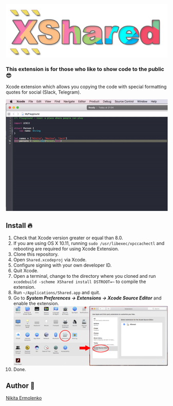 <p align="center">
  <img src="img/logo.jpg" alt="XShared"/>
</p>

### This extension is for those who like to show code to the public :sunglasses:

Xcode extension which allows you copying the code with special formatting quotes for social (Slack, Telegram).

![demo](img/tutorial.gif)

## Install :fire:

1. Check that Xcode version greater or equal than 8.0.
2. If you are using OS X 10.11, running `sudo /usr/libexec/xpccachectl` and rebooting are required for using Xcode Extension.
3. Clone this repository.
4. Open `Shared.xcodeproj` via Xcode.
5. Configure signing with your own developer ID. 
6. Quit Xcode.
7. Open a terminal, change to the directory where you cloned and run `xcodebuild -scheme XShared install DSTROOT=~` to compile the extension.
8. Run `~/Applications/Shared.app` and quit.
9. Go to ***System Preferences -> Extensions -> Xcode Source Editor*** and enable the extension.
![](img/Settings.jpg)
10. Done.

## Author :muscle:

[Nikita Ermolenko](https://github.com/Otbivnoe) 
